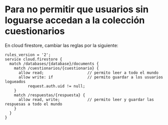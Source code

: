# Para no permitir que usuarios sin loguarse accedan a la colección cuestionarios

En cloud firestore, cambiar las reglas por la siguiente:

```
rules_version = '2';
service cloud.firestore {
  match /databases/{database}/documents {
    match /cuestionarios/{cuestionario} {
      allow read;                   // permito leer a todo el mundo
      allow write: if               // permito guardar a los usuarios logueados
          request.auth.uid != null;
    }
    match /respuestas/{respuesta} {
      allow read, write;            // permito leer y guardar las respuesas a todo el mundo
    }
  }
}
```